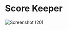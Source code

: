# Score Keeper
![Screenshot (20)](https://user-images.githubusercontent.com/83330599/229847068-4dac7f52-20c7-4fcd-a405-9323696581c9.png)

